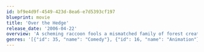 ```yaml
---
id: bf9e4d9f-4549-423d-8ea6-e7d5393cf197
blueprint: movie
title: 'Over the Hedge'
release_date: '2006-04-22'
overview: 'A scheming raccoon fools a mismatched family of forest creatures into helping him repay a debt of food, by invading the new suburban sprawl that popped up while they were hibernating – and learns a lesson about family himself.'
genres: '[{"id": 35, "name": "Comedy"}, {"id": 16, "name": "Animation"}, {"id": 10751, "name": "Family"}]'
---
```

